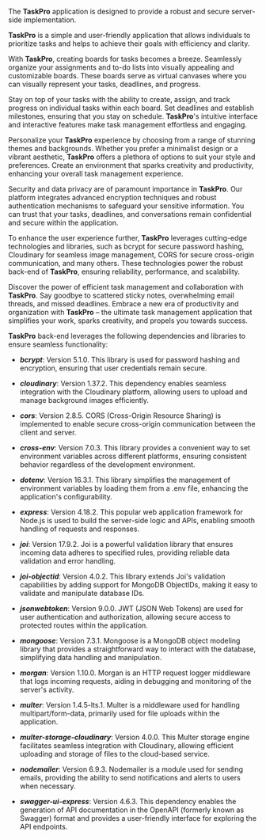 The **TaskPro** application is designed to provide a robust and secure server-side implementation.

**TaskPro** is a simple and user-friendly application that allows individuals to prioritize tasks and helps to achieve their goals with efficiency and clarity.

With **TaskPro**, creating boards for tasks becomes a breeze. Seamlessly organize your assignments and to-do lists into visually appealing and customizable boards. These boards serve as virtual canvases where you can visually represent your tasks, deadlines, and progress.

Stay on top of your tasks with the ability to create, assign, and track progress on individual tasks within each board. Set deadlines and establish milestones, ensuring that you stay on schedule. **TaskPro**'s intuitive interface and interactive features make task management effortless and engaging.

Personalize your **TaskPro** experience by choosing from a range of stunning themes and backgrounds. Whether you prefer a minimalist design or a vibrant aesthetic, **TaskPro** offers a plethora of options to suit your style and preferences. Create an environment that sparks creativity and productivity, enhancing your overall task management experience.

Security and data privacy are of paramount importance in **TaskPro**. Our platform integrates advanced encryption techniques and robust authentication mechanisms to safeguard your sensitive information. You can trust that your tasks, deadlines, and conversations remain confidential and secure within the application.

To enhance the user experience further, **TaskPro** leverages cutting-edge technologies and libraries, such as bcrypt for secure password hashing, Cloudinary for seamless image management, CORS for secure cross-origin communication, and many others. These technologies power the robust back-end of **TaskPro**, ensuring reliability, performance, and scalability.

Discover the power of efficient task management and collaboration with **TaskPro**. Say goodbye to scattered sticky notes, overwhelming email threads, and missed deadlines. Embrace a new era of productivity and organization with **TaskPro** – the ultimate task management application that simplifies your work, sparks creativity, and propels you towards success.

**TaskPro** back-end leverages the following dependencies and libraries to ensure seamless functionality:

- **_bcrypt_**: Version 5.1.0. This library is used for password hashing and encryption, ensuring that user credentials remain secure.

- **_cloudinary_**: Version 1.37.2. This dependency enables seamless integration with the Cloudinary platform, allowing users to upload and manage background images efficiently.

- **_cors_**: Version 2.8.5. CORS (Cross-Origin Resource Sharing) is implemented to enable secure cross-origin communication between the client and server.

- **_cross-env_**: Version 7.0.3. This library provides a convenient way to set environment variables across different platforms, ensuring consistent behavior regardless of the development environment.

- **_dotenv_**: Version 16.3.1. This library simplifies the management of environment variables by loading them from a .env file, enhancing the application's configurability.

- **_express_**: Version 4.18.2. This popular web application framework for Node.js is used to build the server-side logic and APIs, enabling smooth handling of requests and responses.

- **_joi_**: Version 17.9.2. Joi is a powerful validation library that ensures incoming data adheres to specified rules, providing reliable data validation and error handling.

- **_joi-objectid_**: Version 4.0.2. This library extends Joi's validation capabilities by adding support for MongoDB ObjectIDs, making it easy to validate and manipulate database IDs.

- **_jsonwebtoken_**: Version 9.0.0. JWT (JSON Web Tokens) are used for user authentication and authorization, allowing secure access to protected routes within the application.

- **_mongoose_**: Version 7.3.1. Mongoose is a MongoDB object modeling library that provides a straightforward way to interact with the database, simplifying data handling and manipulation.

- **_morgan_**: Version 1.10.0. Morgan is an HTTP request logger middleware that logs incoming requests, aiding in debugging and monitoring of the server's activity.

- **_multer_**: Version 1.4.5-lts.1. Multer is a middleware used for handling multipart/form-data, primarily used for file uploads within the application.

- **_multer-storage-cloudinary_**: Version 4.0.0. This Multer storage engine facilitates seamless integration with Cloudinary, allowing efficient uploading and storage of files to the cloud-based service.

- **_nodemailer_**: Version 6.9.3. Nodemailer is a module used for sending emails, providing the ability to send notifications and alerts to users when necessary.

- **_swagger-ui-express_**: Version 4.6.3. This dependency enables the generation of API documentation in the OpenAPI (formerly known as Swagger) format and provides a user-friendly interface for exploring the API endpoints.
